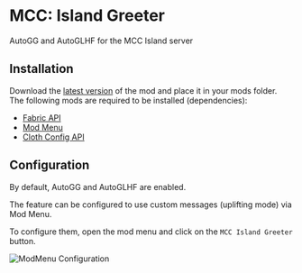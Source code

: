# MCC: Island Greeter

AutoGG and AutoGLHF for the MCC Island server

## Installation

Download the [latest version](https://modrinth.com/mod/mcci-greeter) of the mod and place it in your mods folder.  
The following mods are required to be installed (dependencies):
* [Fabric API](https://modrinth.com/mod/fabric-api)
* [Mod Menu](https://modrinth.com/mod/modmenu)
* [Cloth Config API](https://modrinth.com/mod/cloth-config)

## Configuration

By default, AutoGG and AutoGLHF are enabled.

The feature can be configured to use custom messages (uplifting mode) via Mod Menu.

To configure them, open the mod menu and click on the `MCC Island Greeter` button.

<img src="https://cdn-raw.modrinth.com/data/i9lsJToJ/images/94553b8bbb93f953d5f480463b05235585b13160.png" alt="ModMenu Configuration">

